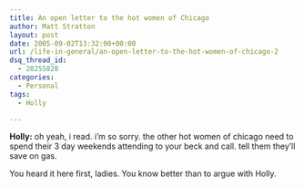 ```yaml
---
title: An open letter to the hot women of Chicago
author: Matt Stratton
layout: post
date: 2005-09-02T13:32:00+00:00
url: /life-in-general/an-open-letter-to-the-hot-women-of-chicago-2
dsq_thread_id:
  - 28255828
categories:
  - Personal
tags:
  - Holly

---
```

**Holly:** oh yeah, i read. i&#8217;m so sorry. the other hot women of chicago need to spend their 3 day weekends attending to your beck and call. tell them they&#8217;ll save on gas.

You heard it here first, ladies. You know better than to argue with Holly.